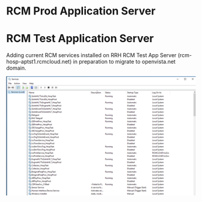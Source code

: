 # RCM Prod Application Server



# RCM Test Application Server
Adding current RCM services installed on RRH RCM Test App Server (rcm-hosp-aptst1.rcmcloud.net) in preparation to migrate to openvista.net domain.

![image.png](/.attachments/image-ce6b535f-8051-4b75-8622-59c655cc4f1d.png)